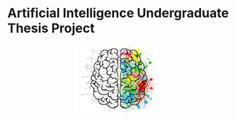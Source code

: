 # Artificial Intelligence Undergraduate Thesis Project 
<p align="center">
<img src="https://github.com/phelipegm/ai-undergraduate-thesis-project/blob/master/thesis_project_logo.jpg" width="40%">
</p>

